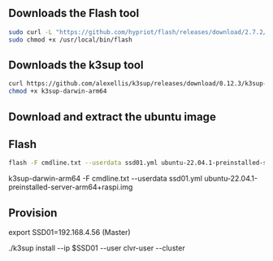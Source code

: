 ## Downloads the Flash tool

```bash
sudo curl -L "https://github.com/hypriot/flash/releases/download/2.7.2/flash" -o /usr/local/bin/flash
sudo chmod +x /usr/local/bin/flash
```
## Downloads the k3sup tool

```bash
curl https://github.com/alexellis/k3sup/releases/download/0.12.3/k3sup-darwin-arm64
chmod +x k3sup-darwin-arm64
```

## Download and extract the ubuntu image


## Flash
```bash
flash -F cmdline.txt --userdata ssd01.yml ubuntu-22.04.1-preinstalled-server-arm64+raspi.img
```

k3sup-darwin-arm64 -F cmdline.txt --userdata ssd01.yml ubuntu-22.04.1-preinstalled-server-arm64+raspi.img


## Provision
export SSD01=192.168.4.56  (Master)

./k3sup install --ip $SSD01 --user clvr-user --cluster
<!-- ./k3sup join --ip $SSD02 --user clvr-user --server-user clvr-user --server-ip $SSD01 --server 
./k3sup join --ip $SSD03 --user clvr-user --server-user clvr-user --server-ip $SSD01 --server 
./k3sup join --ip $SSD04 --user clvr-user --server-ip $SSD01
./k3sup join --ip $SSD05 --user clvr-user --server-ip $SSD01
./k3sup join --ip $SSD06 --user clvr-user --server-ip $SSD01
./k3sup join --ip $SSD07 --user clvr-user --server-ip $SSD01 -->